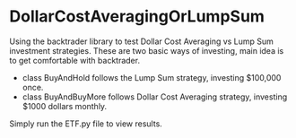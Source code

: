 # DollarCostAveragingOrLumpSum

Using the backtrader library to test Dollar Cost Averaging vs Lump Sum investment strategies. These are two basic ways of investing, main idea is to get comfortable with backtrader.

  - class BuyAndHold follows the Lump Sum strategy, investing $100,000 once.
  - class BuyAndBuyMore follows Dollar Cost Averaging strategy, investing $1000 dollars monthly.

Simply run the ETF.py file to view results.
